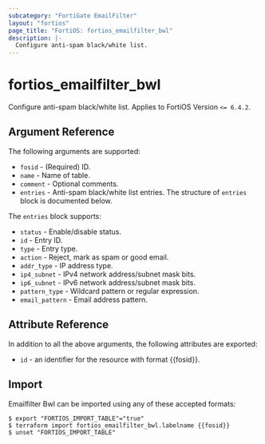 ```yaml
---
subcategory: "FortiGate EmailFilter"
layout: "fortios"
page_title: "FortiOS: fortios_emailfilter_bwl"
description: |-
  Configure anti-spam black/white list.
---
```


# fortios_emailfilter_bwl
Configure anti-spam black/white list. Applies to FortiOS Version `<= 6.4.2`.

## Argument Reference

The following arguments are supported:

* `fosid` - (Required) ID.
* `name` - Name of table.
* `comment` - Optional comments.
* `entries` - Anti-spam black/white list entries. The structure of `entries` block is documented below.

The `entries` block supports:

* `status` - Enable/disable status.
* `id` - Entry ID.
* `type` - Entry type.
* `action` - Reject, mark as spam or good email.
* `addr_type` - IP address type.
* `ip4_subnet` - IPv4 network address/subnet mask bits.
* `ip6_subnet` - IPv6 network address/subnet mask bits.
* `pattern_type` - Wildcard pattern or regular expression.
* `email_pattern` - Email address pattern.


## Attribute Reference

In addition to all the above arguments, the following attributes are exported:
* `id` - an identifier for the resource with format {{fosid}}.

## Import

Emailfilter Bwl can be imported using any of these accepted formats:
```
$ export "FORTIOS_IMPORT_TABLE"="true"
$ terraform import fortios_emailfilter_bwl.labelname {{fosid}}
$ unset "FORTIOS_IMPORT_TABLE"
```
